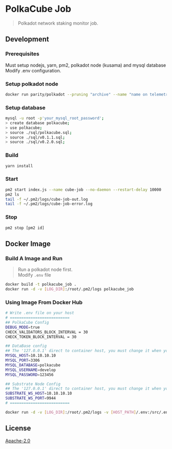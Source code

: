 # PolkaCube Job

> Polkadot network staking monitor job. 

## Development

### Prerequisites

Must setup nodejs, yarn, pm2, polkadot node (kusama) and mysql database  
Modify .env configuration.

### Setup polkadot node

```bash
docker run parity/polkadot --pruning "archive" --name "name on telemetry"
```

### Setup database

```bash
mysql -u root -p'your_mysql_root_password';
> create database polkacube;
> use polkacube;
> source ./sql/polkacube.sql;
> source ./sql/v0.1.1.sql;
> source ./sql/v0.2.0.sql;
```

### Build

```bash
yarn install
```

### Start

```bash
pm2 start index.js --name cube-job --no-daemon --restart-delay 10000
pm2 ls
tail -f ~/.pm2/logs/cube-job-out.log
tail -f ~/.pm2/logs/cube-job-error.log
```

### Stop

```bash
pm2 stop [pm2 id]
```

## Docker Image

### Build A Image and Run

> Run a polkadot node first.  
> Modify `.env` file  

```bash
docker build -t polkacube_job .
docker run -d -v [LOG_DIR]:/root/.pm2/logs polkacube_job
```

### Using Image From Docker Hub

```bash
# Write .env file on your host
# ==========================
## PolkaCube Config
DEBUG_MODE=true
CHECK_VALIDATORS_BLOCK_INTERVAL = 30
CHECK_TOKEN_BLOCK_INTERVAL = 30

## DataBase config
## The '127.0.0.1' direct to container host, you must change it when you run in docker.
MYSQL_HOST=10.10.10.10
MYSQL_PORT=3306
MYSQL_DATABASE=polkacube
MYSQL_USERNAME=develop
MYSQL_PASSWORD=123456

## Substrate Node Config
## The '127.0.0.1' direct to container host, you must change it when you run in docker.
SUBSTRATE_WS_HOST=10.10.10.10
SUBSTRATE_WS_PORT=9944
# ==========================

docker run -d -v [LOG_DIR]:/root/.pm2/logs -v [HOST_PATH]/.env:/src/.env hashquarkio/polkacube_job
```

## License

[Apache-2.0](LICENSE)
